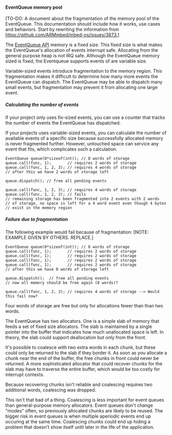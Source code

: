 #### EventQueue memory pool

[TO-DO: A document about the fragmentation of the memory pool of the EventQueue. This documentation should include how it works, use cases and behaviors. Start by rewriting the information from https://github.com/ARMmbed/mbed-os/issues/3873.]

The [EventQueue API](events.md) memory is a fixed size. This fixed size is what makes the EventQueue's allocation of events interrupt safe. Allocating from the general purpose heap is not IRQ safe. Although the EventQueue memory sized is fixed, the Eventqueue supports events of are variable size. 

Variable-sized events introduce fragmentation to the memory region. This fragmentation makes it difficult to determine how many more events the EventQueue can dispatch. The EventQueue may be able to dispatch many small events, but fragmentation may prevent it from allocating one large event. 

##### Calculating the number of events

If your project only uses fix-sized events, you can use a counter that tracks the number of events the EventQueue has dispatched.

If your projects uses variable-sized events, you can calculate the number of available events of a specific size because successfully allocated memory is never fragmented further. However, untouched space can service any event that fits, which complicates such a calculation.

```
EventQueue queue(8*sizeof(int)); // 8 words of storage
queue.call(func, 1);       // requires 2 words of storage
queue.call(func, 1, 2, 3); // requires 4 words of storage
// after this we have 2 words of storage left

queue.dispatch(); // free all pending events

queue.call(func, 1, 2, 3); // requires 4 words of storage
queue.call(func, 1, 2, 3); // fails
// remaining storage has been fragmented into 2 events with 2 words 
// of storage, no space is left for a 4 word event even though 4 bytes
// exist in the memory region
```

##### Failure due to fragmentation

The following example would fail because of fragmentation: [NOTE: EXAMPLE GIVEN BY OTHERS. REPLACE.]

```
EventQueue queue(8*sizeof(int)); // 8 words of storage
queue.call(func, 1);       // requires 2 words of storage
queue.call(func, 1);       // requires 2 words of storage
queue.call(func, 1);       // requires 2 words of storage
queue.call(func, 1);       // requires 2 words of storage
// after this we have 0 words of storage left

queue.dispatch();  // free all pending events
// now all memory should be free again (8 words)?

queue.call(func, 1, 2, 3); // requires 4 words of storage --> Would this fail now?
```

Four words of storage are free but only for allocations fewer than than two words.

The EventQueue has two allocators. One is a simple slab of memory that feeds a set of fixed size allocators. The slab is maintained by a single pointer into the buffer that indicates how much unallocated space is left. In theory, the slab could support deallocation but only from the front.

It's possible to coalesce with two extra words in each chunk, but these could only be returned to the slab if they border it. As soon as you allocate a chunk near the end of the buffer, the free chunks in front could never be returned. A more sophisticated allocator that could recover chunks for the slab may have to traverse the entire buffer, which would be too costly for interrupt contexts.

Because recovering chunks isn't reliable and coalescing requires two additional words, coalescing was dropped.

This isn't that bad of a thing. Coalescing is less important for event queues than general-purpose memory allocators. Event queues don't change "modes" often, so previously allocated chunks are likely to be reused. The bigger risk in event queues is when multiple aperiodic events end up occuring at the same time. Coalescing chunks could end up hiding a problem that doesn't show itself until later in the life of the application.
